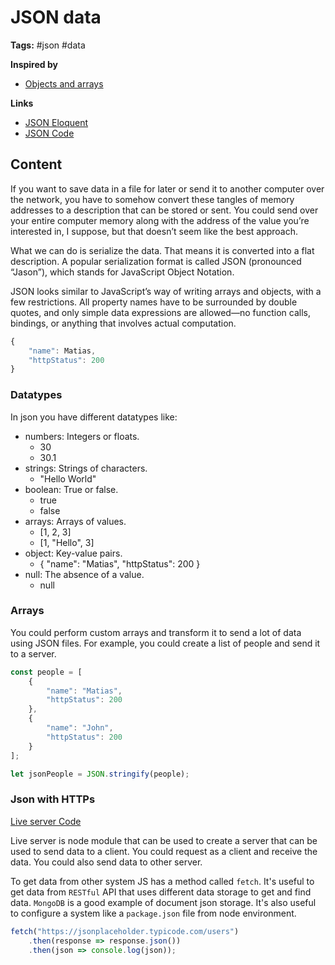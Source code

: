 # JSON data

**Tags:** #json #data

**Inspired by**
- [Objects and arrays](20220517162919_javascript-objects.md)

**Links**
- [JSON Eloquent](https://eloquentjavascript.net/04_data.html#h_AxpOdvCznQ)
- [JSON Code](../first-splash/json.js)

## Content

If you want to save data in a file for later or send it to another computer over the network, you have to somehow convert these tangles of memory addresses to a description that can be stored or sent. You could send over your entire computer memory along with the address of the value you’re interested in, I suppose, but that doesn’t seem like the best approach.

What we can do is serialize the data. That means it is converted into a flat description. A popular serialization format is called JSON (pronounced “Jason”), which stands for JavaScript Object Notation.

JSON looks similar to JavaScript’s way of writing arrays and objects, with a few restrictions. All property names have to be surrounded by double quotes, and only simple data expressions are allowed—no function calls, bindings, or anything that involves actual computation.

```javascript
{
    "name": Matias,
    "httpStatus": 200
}
```

### Datatypes

In json you have different datatypes like:

- numbers: Integers or floats.
  - 30
  - 30.1
- strings: Strings of characters.
  - "Hello World"
- boolean: True or false.
  - true
  - false
- arrays: Arrays of values.
  - [1, 2, 3]
  - [1, "Hello", 3]
- object: Key-value pairs.
  - {
      "name": "Matias",
      "httpStatus": 200
  }
- null: The absence of a value.
  - null

### Arrays

You could perform custom arrays and transform it to send a lot of data using JSON files. For example, you could create a list of people and send it to a server.

```javascript
const people = [
    {
        "name": "Matias",
        "httpStatus": 200
    },
    {
        "name": "John",
        "httpStatus": 200
    }
];

let jsonPeople = JSON.stringify(people);
```

### Json with HTTPs

[Live server Code](../http-json-fs/http-json.js)

Live server is node module that can be used to create a server that can be used to send data to a client. You could request as a client and receive the data. You could also send data to other server. 

To get data from other system JS has a method called `fetch`. It's useful to get data from `RESTful` API that uses different data storage to get and find data. `MongoDB` is a good example of document json storage. It's also useful to configure a system like a `package.json` file from node environment.

```javascript
fetch("https://jsonplaceholder.typicode.com/users")
    .then(response => response.json())
    .then(json => console.log(json));
```

